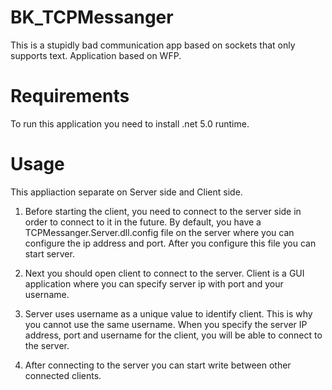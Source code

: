 # BK_TCPMessanger
This is a stupidly bad communication app based on sockets that only supports text.
Application based on WFP.

# Requirements
To run this application you need to install .net 5.0 runtime.

# Usage
This appliaction separate on Server side and Client side.

1. Before starting the client, you need to connect to the server side in order to connect to it in the future.
By default, you have a TCPMessanger.Server.dll.config file on the server where you can configure the ip address and port.
After you configure this file you can start server.

2. Next you should open client to connect to the server.
Client is a GUI application where you can specify server ip with port and your username.

3. Server uses username as a unique value to identify client. This is why you cannot use the same username.
When you specify the server IP address, port and username for the client, you will be able to connect to the server.

4. After connecting to the server you can start write between other connected clients.
